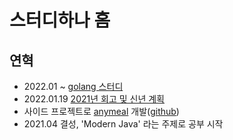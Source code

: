 # 스터디하나 홈

## 연혁
- 2022.01 ~ [golang 스터디](https://github.com/hanatour/study/wiki/golang-%EC%8A%A4%ED%84%B0%EB%94%94-%ED%99%88)
- 2022.01.19 [2021년 회고 및 신년 계획](https://github.com/hanatour/study/wiki/2022.01.19-2022%EB%85%84-%EC%8A%A4%ED%84%B0%EB%94%94-%EA%B3%84%ED%9A%8D)
- 사이드 프로젝트로 [anymeal](https://anymeal.net) 개발([github](https://github.com/hanatour/any-meal))
- 2021.04 결성, 'Modern Java' 라는 주제로 공부 시작

